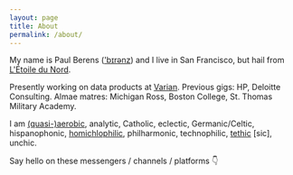 ```yaml
---
layout: page
title: About
permalink: /about/
---
```

My name is Paul Berens (<a href="https://en-audio.howtopronounce.com/9b50d7492defb6a92d2f90480138e864.mp3">'bɪrənz</a>) and I live in San Francisco, but hail from [L'Étoile du Nord](/minnesota).

Presently working on data products at <a href="https://varian.com/" target="_blank">Varian</a>. Previous gigs: HP, Deloitte Consulting. Almae matres: Michigan Ross, Boston College, St. Thomas Military Academy.

I am <a href="https://www.strava.com/athletes/berenzino" target="_blank">(quasi-)aerobic</a>, analytic, Catholic, eclectic, Germanic/Celtic, hispanophonic, <a href="https://twitter.com/KarlTheFog" target="_blank">homichlophilic</a>, philharmonic, technophilic, <a href="https://www.hbo.com/silicon-valley/season-6/5-tethics/tethics" target="_blank">tethic</a> [sic], unchic.

Say hello on these messengers / channels / platforms &#128071;

<a href="https://angel.co/berens" target="_blank"><i class="fab fa-angellist"></i></a>&nbsp;&nbsp;&nbsp;
<a href="https://keybase.io/berens" target="_blank"><i class="fab fa-keybase"></i></a>&nbsp;&nbsp;&nbsp;
<a href="https://www.linkedin.com/in/berensp" target="_blank"><i class="fab fa-linkedin-in"></i></a>&nbsp;&nbsp;&nbsp;
<a rel="me" href="https://mastodon.social/@berens" target="_blank"><i class="fab fa-mastodon"></i></a>&nbsp;&nbsp;&nbsp;
<a href="https://signal.org/install" target="_blank"><i class="fas fa-signal"></i></a>&nbsp;&nbsp;&nbsp;
<a href="https://twitter.com/berensp" target="_blank"><i class="fab fa-twitter"></i></a>